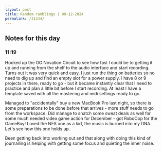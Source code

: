 ```yaml
---
layout: post
title: Random ramblings | 09-12-2024
permalink: /31344/
---
```

## Notes for this day

### 11:19

Hooked up the OG Novation Circuit to see how fast I could be to getting it up
and running from the shelf to the audio interface and start recording. Turns out
it was very quick and easy, I just run the thing on batteries so no need to dig
up and find an empty slot for a power supply. I have 8 or 9 projects in there,
ready to go - but it became instantly clear that I need to practice and plan a
little bit before I start recording. At least I have a template saved with all
the mastering and midi settings ready to go.

Managed to "accidentally" buy a new MacBook Pro last night, so there is some
preparations to be done before that arrives - more stuff needs to go from the
workspace. Did manage to snatch some sweat deals as well for some much needed
video game action for December - got RoboCop for the GameBoy! Loved the NES one
as a kid, the music is burned into my DNA. Let's see how this one holds up.

Been getting back into working out and that along with doing this kind of
journalling is helping with getting some focus and quieting the inner noise.
